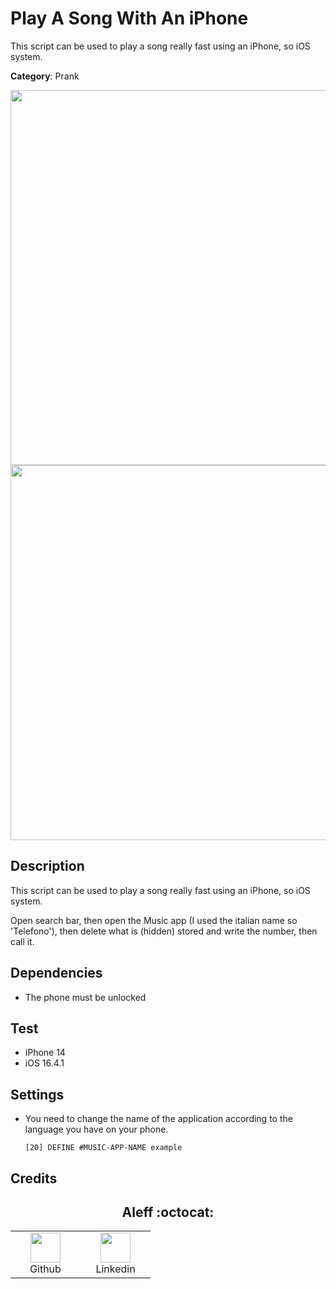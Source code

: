 # Play A Song With An iPhone

This script can be used to play a song really fast using an iPhone, so iOS system.

**Category**: Prank

<div align=center>

<img src="https://github.com/aleff-github/my-flipper-shits/blob/main/img/logo-repository-2_0.gif" width="600" /><br><img src="https://github.com/aleff-github/my-flipper-shits/blob/main/img/DISCLAIMER.png" width="600" />

</div>

## Description

This script can be used to play a song really fast using an iPhone, so iOS system.

Open search bar, then open the Music app (I used the italian name so 'Telefono'), then delete what is (hidden) stored and write the number, then call it.

## Dependencies

* The phone must be unlocked

## Test

- iPhone 14
- iOS 16.4.1

## Settings

- You need to change the name of the application according to the language you have on your phone.

  ```DuckyScript
  [20] DEFINE #MUSIC-APP-NAME example
  ```

## Credits

<h2 align="center"> Aleff :octocat: </h2>
<div align=center>
<table>
  <tr>
    <td align="center" width="96">
      <a href="https://github.com/aleff-github">
        <img src=https://github.com/aleff-github/aleff-github/blob/main/img/github.png?raw=true width="48" height="48" />
      </a>
      <br>Github
    </td>
    <td align="center" width="96">
      <a href="https://www.linkedin.com/in/alessandro-greco-aka-aleff/">
        <img src=https://github.com/aleff-github/aleff-github/blob/main/img/linkedin.png?raw=true width="48" height="48" />
      </a>
      <br>Linkedin
    </td>
  </tr>
</table>
</div>